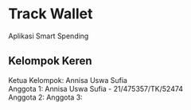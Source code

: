 # Track Wallet
Aplikasi Smart Spending

## Kelompok Keren 
Ketua Kelompok: Annisa Uswa Sufia <br/>
Anggota 1: Annisa Uswa Sufia - 21/475357/TK/52474<br/>
Anggota 2: 
Anggota 3: 
